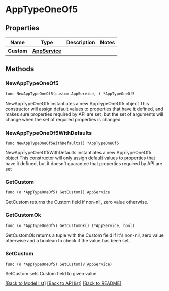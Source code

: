 # AppTypeOneOf5

## Properties

Name | Type | Description | Notes
------------ | ------------- | ------------- | -------------
**Custom** | [**AppService**](AppService.md) |  | 

## Methods

### NewAppTypeOneOf5

`func NewAppTypeOneOf5(custom AppService, ) *AppTypeOneOf5`

NewAppTypeOneOf5 instantiates a new AppTypeOneOf5 object
This constructor will assign default values to properties that have it defined,
and makes sure properties required by API are set, but the set of arguments
will change when the set of required properties is changed

### NewAppTypeOneOf5WithDefaults

`func NewAppTypeOneOf5WithDefaults() *AppTypeOneOf5`

NewAppTypeOneOf5WithDefaults instantiates a new AppTypeOneOf5 object
This constructor will only assign default values to properties that have it defined,
but it doesn't guarantee that properties required by API are set

### GetCustom

`func (o *AppTypeOneOf5) GetCustom() AppService`

GetCustom returns the Custom field if non-nil, zero value otherwise.

### GetCustomOk

`func (o *AppTypeOneOf5) GetCustomOk() (*AppService, bool)`

GetCustomOk returns a tuple with the Custom field if it's non-nil, zero value otherwise
and a boolean to check if the value has been set.

### SetCustom

`func (o *AppTypeOneOf5) SetCustom(v AppService)`

SetCustom sets Custom field to given value.



[[Back to Model list]](../README.md#documentation-for-models) [[Back to API list]](../README.md#documentation-for-api-endpoints) [[Back to README]](../README.md)


